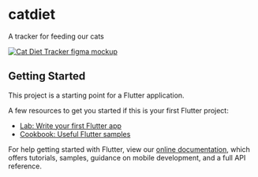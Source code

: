# catdiet

A tracker for feeding our cats

[![Cat Diet Tracker figma mockup](https://user-images.githubusercontent.com/4853935/148662983-0fdc2247-fe19-47b9-892e-7abb2a558daf.png 'Cat Diet Tracker figma mockup')](https://www.figma.com/proto/wPceof8zNCysyh9e46TPw0/CatDiet?node-id=4%3A212&scaling=min-zoom&page-id=0%3A1&starting-point-node-id=4%3A212)

## Getting Started

This project is a starting point for a Flutter application.

A few resources to get you started if this is your first Flutter project:

- [Lab: Write your first Flutter app](https://flutter.dev/docs/get-started/codelab)
- [Cookbook: Useful Flutter samples](https://flutter.dev/docs/cookbook)

For help getting started with Flutter, view our
[online documentation](https://flutter.dev/docs), which offers tutorials,
samples, guidance on mobile development, and a full API reference.
